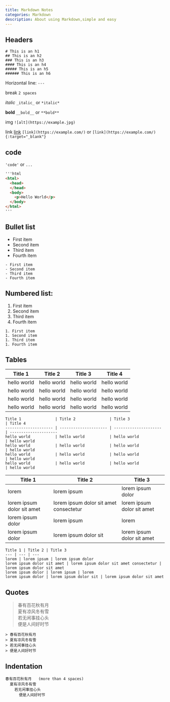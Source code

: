 ```yaml
---
title: Markdown Notes
categories: Markdown
description: About using Markdown,simple and easy 
---
```


## Headers

```
# This is an h1
## This is an h2  
### This is an h3
#### This is an h4
##### This is an h5
###### This is an h6
```

Horizontal line: `---`

break `2 spaces`

_italic_ `_italic_` or `*italic*`

__bold__ `__bold__` or `**bold**`

img `![alt](https://example.jpg)`

link [link](https://lcr.github.io/) `[link](https://example.com/)`  or  `[link](https://example.com/){:target="_blank"}`

 
## code 

`'code'` or `...`

```html
'''html
<html>
  <head>
  </head>
  <body>
    <p>Hello World</p>
  </body>
</html>
'''
```

<!-- more -->

## Bullet list

- First item
- Second item
- Third item
- Fourth item

```
- First item
- Second item
- Third item
- Fourth item
```

## Numbered list:

1. First item
1. Second item
1. Third item
1. Fourth item

```
1. First item
1. Second item
1. Third item
1. Fourth item
```

## Tables

Title 1               | Title 2               | Title 3               | Title 4              
--------------------- | --------------------- | --------------------- | ---------------------
hello world           | hello world           | hello world           | hello world 
hello world           | hello world           | hello world           | hello world 
hello world           | hello world           | hello world           | hello world 
hello world           | hello world           | hello world           | hello world 

```
Title 1               | Title 2               | Title 3               | Title 4
--------------------- | --------------------- | --------------------- | ---------------------
hello world           | hello world           | hello world           | hello world 
hello world           | hello world           | hello world           | hello world 
hello world           | hello world           | hello world           | hello world 
hello world           | hello world           | hello world           | hello world 
```

Title 1 | Title 2 | Title 3 
--- | --- | --- 
lorem | lorem ipsum | lorem ipsum dolor 
lorem ipsum dolor sit amet | lorem ipsum dolor sit amet consectetur | lorem ipsum dolor sit amet 
lorem ipsum dolor | lorem ipsum | lorem 
lorem ipsum dolor | lorem ipsum dolor sit | lorem ipsum dolor sit amet 

```
Title 1 | Title 2 | Title 3
--- | --- | --- 
lorem | lorem ipsum | lorem ipsum dolor 
lorem ipsum dolor sit amet | lorem ipsum dolor sit amet consectetur | lorem ipsum dolor sit amet 
lorem ipsum dolor | lorem ipsum | lorem 
lorem ipsum dolor | lorem ipsum dolor sit | lorem ipsum dolor sit amet 
```

## Quotes

> 春有百花秋有月  
> 夏有凉风冬有雪  
> 若无闲事挂心头  
> 便是人间好时节  

```
> 春有百花秋有月  
> 夏有凉风冬有雪  
> 若无闲事挂心头  
> 便是人间好时节  
```

## Indentation

    春有百花秋有月   (more than 4 spaces)
      夏有凉风冬有雪  
        若无闲事挂心头  
          便是人间好时节  